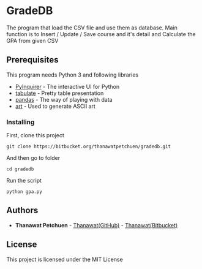# GradeDB

The program that load the CSV file and use them as database. Main function is to Insert / Update / Save course and it's detail and Calculate the GPA from given CSV


## Prerequisites

This program needs Python 3 and following libraries

* [PyInquirer](https://github.com/CITGuru/PyInquirer) - The interactive UI for Python
* [tabulate](https://pypi.org/project/tabulate/) - Pretty table presentation
* [pandas](https://pandas.pydata.org/) - The way of playing with data
* [art](https://pypi.org/project/art/) - Used to generate ASCII art


### Installing

First, clone this project

```
git clone https://bitbucket.org/thanawatpetchuen/gradedb.git
```

And then go to folder

```
cd gradedb
```

Run the script

```
python gpa.py
```


## Authors

* **Thanawat Petchuen** - [Thanawat(GitHub)](https://github.com/thanawatpetchuen) - [Thanawat(Bitbucket)](https://bitbucket.org/thanawatpetchuen/) 


## License

This project is licensed under the MIT License 

